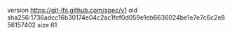 version https://git-lfs.github.com/spec/v1
oid sha256:1736adcc16b30174e04c2ac1fef0d059e1eb6636024be1e7e7c6c2e856157402
size 61
